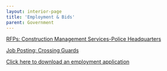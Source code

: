 ```yaml
---
layout: interior-page
title: 'Employment & Bids'
parent: Government
---
```


[RFPs: Construction Management Services-Police Headquarters](https://storage.googleapis.com/static.rutherford-nj.com/finance/Employment/10.25.2019%20NOTICE%20of%20RFP%20Police%20Headquarters%20Construction%20Managment.pdf)

[Job Posting: Crossing Guards](https://storage.googleapis.com/static.rutherford-nj.com/finance/Employment/GUARDS.pdf)

[Click here to download an employment application](https://storage.googleapis.com/static.rutherford-nj.com/borough-clerk/permits-licenses/Employment%20Application.pdf)

